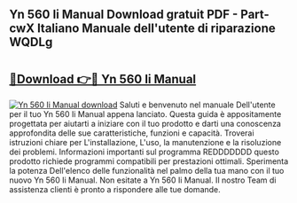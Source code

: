 ## Yn 560 Ii Manual Download gratuit PDF - Part-cwX Italiano Manuale dell'utente di riparazione WQDLg

# <h2><a href="http://dfg6qq.blite.top/?on=Yn+560+Ii+Manual">🔗Download 👉🔴 Yn 560 Ii Manual</a></h2>

[![Yn 560 Ii Manual download](https://i.imgur.com/lujVjoI.png)](http://dfg6qq.blite.top/?on=Yn+560+Ii+Manual)
Saluti e benvenuto nel manuale Dell'utente per il tuo Yn 560 Ii Manual appena lanciato. Questa guida è appositamente progettata per aiutarti a iniziare con il tuo prodotto e darti una conoscenza approfondita delle sue caratteristiche, funzioni e capacità. Troverai istruzioni chiare per L'installazione, L'uso, la manutenzione e la risoluzione dei problemi. Informazioni importanti sul programma REDDDDDDD questo prodotto richiede programmi compatibili per prestazioni ottimali. Sperimenta la potenza Dell'elenco delle funzionalità nel palmo della tua mano con il tuo nuovo Yn 560 Ii Manual. Non esitate a Yn 560 Ii Manual. Il nostro Team di assistenza clienti è pronto a rispondere alle tue domande.
